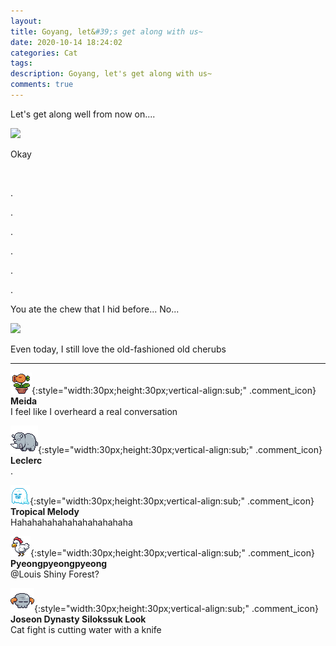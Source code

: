 ```yaml
---
layout: 
title: Goyang, let&#39;s get along with us~
date: 2020-10-14 18:24:02
categories: Cat
tags: 
description: Goyang, let's get along with us~
comments: true
---
```


Let's get along well from now on....

![](https://blog.kakaocdn.net/dn/cikBuD/btqKVOHrQzR/VdXk4ehpWFkNaZpC0olSNK/img.jpg)

Okay 

​

.

.

.

.

.

.

You ate the chew that I hid before... No...

![](https://blog.kakaocdn.net/dn/cvVQ1o/btqKTGpn91I/0qwf48iGUvujulslh4rKOK/img.jpg)

Even today, I still love the old-fashioned old cherubs

* * *

![comment](/assets/character/plant.png){:style="width:30px;height:30px;vertical-align:sub;" .comment_icon} **Meida**  
I feel like I overheard a real conversation   
  
![comment](/assets/character/rino.png){:style="width:30px;height:30px;vertical-align:sub;" .comment_icon} **Leclerc**  
.   
  
![comment](/assets/character/ghost.png){:style="width:30px;height:30px;vertical-align:sub;" .comment_icon} **Tropical Melody**  
Hahahahahahahahahahahaha   
  
![comment](/assets/character/chicken.png){:style="width:30px;height:30px;vertical-align:sub;" .comment_icon} **Pyeongpyeongpyeong**  
@Louis Shiny Forest?  
  
![comment](/assets/character/skull.png){:style="width:30px;height:30px;vertical-align:sub;" .comment_icon} **Joseon Dynasty Silokssuk Look**  
Cat fight is cutting water with a knife   
  

